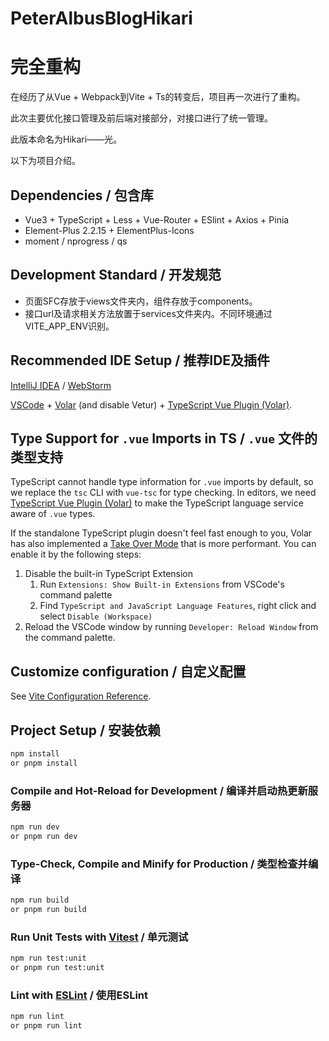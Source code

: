 # PeterAlbusBlogHikari

# 完全重构

在经历了从Vue + Webpack到Vite + Ts的转变后，项目再一次进行了重构。

此次主要优化接口管理及前后端对接部分，对接口进行了统一管理。

此版本命名为Hikari——光。

以下为项目介绍。

## Dependencies / 包含库

+ Vue3 + TypeScript + Less + Vue-Router + ESlint + Axios + Pinia
+ Element-Plus 2.2.15 + ElementPlus-Icons
+ moment / nprogress / qs

## Development  Standard / 开发规范

+ 页面SFC存放于views文件夹内，组件存放于components。
+ 接口url及请求相关方法放置于services文件夹内。不同环境通过VITE_APP_ENV识别。

## Recommended IDE Setup / 推荐IDE及插件

[IntelliJ IDEA](https://www.jetbrains.com/idea/) / [WebStorm](https://www.jetbrains.com.cn/webstorm/)

[VSCode](https://code.visualstudio.com/) + [Volar](https://marketplace.visualstudio.com/items?itemName=Vue.volar) (and disable Vetur) + [TypeScript Vue Plugin (Volar)](https://marketplace.visualstudio.com/items?itemName=Vue.vscode-typescript-vue-plugin).

## Type Support for `.vue` Imports in TS / `.vue` 文件的类型支持

TypeScript cannot handle type information for `.vue` imports by default, so we replace the `tsc` CLI with `vue-tsc` for type checking. In editors, we need [TypeScript Vue Plugin (Volar)](https://marketplace.visualstudio.com/items?itemName=Vue.vscode-typescript-vue-plugin) to make the TypeScript language service aware of `.vue` types.

If the standalone TypeScript plugin doesn't feel fast enough to you, Volar has also implemented a [Take Over Mode](https://github.com/johnsoncodehk/volar/discussions/471#discussioncomment-1361669) that is more performant. You can enable it by the following steps:

1. Disable the built-in TypeScript Extension
    1) Run `Extensions: Show Built-in Extensions` from VSCode's command palette
    2) Find `TypeScript and JavaScript Language Features`, right click and select `Disable (Workspace)`
2. Reload the VSCode window by running `Developer: Reload Window` from the command palette.

## Customize configuration / 自定义配置

See [Vite Configuration Reference](https://vitejs.dev/config/).

## Project Setup / 安装依赖

```sh
npm install
or pnpm install
```

### Compile and Hot-Reload for Development / 编译并启动热更新服务器

```sh
npm run dev
or pnpm run dev
```

### Type-Check, Compile and Minify for Production / 类型检查并编译

```sh
npm run build
or pnpm run build
```

### Run Unit Tests with [Vitest](https://vitest.dev/) / 单元测试

```sh
npm run test:unit
or pnpm run test:unit
```

### Lint with [ESLint](https://eslint.org/) / 使用ESLint

```sh
npm run lint
or pnpm run lint
```



